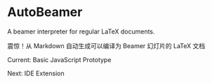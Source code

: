 # AutoBeamer
A beamer interpreter for regular LaTeX documents.

震惊！从 Markdown 自动生成可以编译为 Beamer 幻灯片的 LaTeX 文档

Current: Basic JavaScript Prototype

Next: IDE Extension
